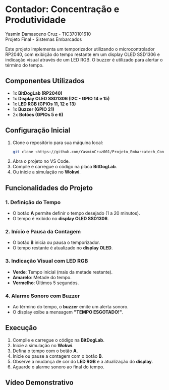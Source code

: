 # Contador: Concentração e Produtividade
Yasmin Damasceno Cruz - TIC370101610  
Projeto Final - Sistemas Embarcados

Este projeto implementa um temporizador utilizando o microcontrolador RP2040, com exibição do tempo restante em um display OLED SSD1306 e indicação visual através de um LED RGB. O buzzer é utilizado para alertar o término do tempo.

## Componentes Utilizados

- 1x **BitDogLab (RP2040)**
- 1x **Display OLED SSD1306 (I2C - GPIO 14 e 15)**
- 1x **LED RGB (GPIOs 11, 12 e 13)**
- 1x **Buzzer (GPIO 21)**
- 2x **Botões (GPIOs 5 e 6)**

## Configuração Inicial

1. Clone o repositório para sua máquina local:
   ```bash
   git clone <https://github.com/YasminCruz001/Projeto_Embarcatech_Contador.git>
   ```
2. Abra o projeto no VS Code.
3. Compile e carregue o código na placa **BitDogLab**.  
4. Ou inicie a simulação no **Wokwi**.

## Funcionalidades do Projeto

### 1. Definição do Tempo
- O botão **A** permite definir o tempo desejado (1 a 20 minutos).
- O tempo é exibido no **display OLED SSD1306**.

### 2. Início e Pausa da Contagem
- O botão **B** inicia ou pausa o temporizador.
- O tempo restante é atualizado no **display OLED**.

### 3. Indicação Visual com LED RGB
- **Verde**: Tempo inicial (mais da metade restante).
- **Amarelo**: Metade do tempo.
- **Vermelho**: Últimos 5 segundos.

### 4. Alarme Sonoro com Buzzer
- Ao término do tempo, o **buzzer** emite um alerta sonoro.
- O display exibe a mensagem **"TEMPO ESGOTADO!"**.

## Execução

1. Compile e carregue o código na **BitDogLab**.
2. Inicie a simulação no **Wokwi**.
3. Defina o tempo com o botão **A**.
4. Inicie ou pause a contagem com o botão **B**.
5. Observe a mudança de cor do **LED RGB** e a atualização do **display**.
6. Aguarde o alarme sonoro ao final do tempo.

## Vídeo Demonstrativo